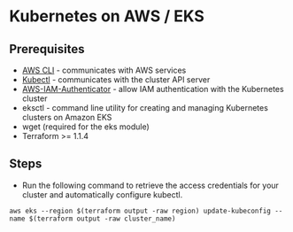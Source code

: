 # Kubernetes on AWS / EKS

## Prerequisites

- [AWS CLI](https://docs.aws.amazon.com/cli/latest/userguide/install-cliv2-mac.html) - communicates with AWS services
- [Kubectl](https://kubernetes.io/docs/tasks/tools/install-kubectl/) - communicates with the cluster API server
- [AWS-IAM-Authenticator](https://docs.aws.amazon.com/eks/latest/userguide/install-aws-iam-authenticator.html) - allow IAM authentication with the Kubernetes cluster
- eksctl - command line utility for creating and managing Kubernetes clusters on Amazon EKS
- wget (required for the eks module)
- Terraform >= 1.1.4

## Steps

- Run the following command to retrieve the access credentials for your cluster and automatically configure kubectl.

```text
aws eks --region $(terraform output -raw region) update-kubeconfig --name $(terraform output -raw cluster_name)
```
